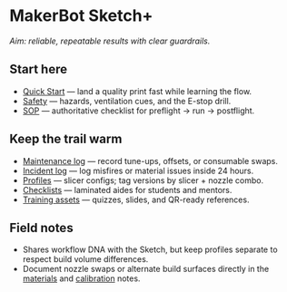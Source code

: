 # MakerBot Sketch+

_Aim: reliable, repeatable results with clear guardrails._

## Start here
- [Quick Start](./quickstart.md) — land a quality print fast while learning the flow.
- [Safety](./safety.md) — hazards, ventilation cues, and the E-stop drill.
- [SOP](./sop.md) — authoritative checklist for preflight → run → postflight.

## Keep the trail warm
- [Maintenance log](./logs/maintenance-log.csv) — record tune-ups, offsets, or consumable swaps.
- [Incident log](./logs/incident-log.csv) — log misfires or material issues inside 24 hours.
- [Profiles](./profiles/) — slicer configs; tag versions by slicer + nozzle combo.
- [Checklists](./checklists/) — laminated aides for students and mentors.
- [Training assets](./training/) — quizzes, slides, and QR-ready references.

## Field notes
- Shares workflow DNA with the Sketch, but keep profiles separate to respect build volume differences.
- Document nozzle swaps or alternate build surfaces directly in the [materials](./materials.md) and [calibration](./calibration.md) notes.
